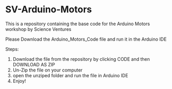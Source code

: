 # SV-Arduino-Motors
This is a repository containing the base code for the Arduino Motors workshop by Science Ventures

Please Download the Arduino_Motors_Code file and run it in the Arduino IDE

Steps:

1. Download the file from the repository by clicking CODE and then DOWNLOAD AS ZIP
2. Un-Zip the file on your computer
3. open the unziped folder and run the file in Arduino IDE
4. Enjoy!
